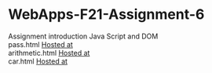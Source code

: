 # WebApps-F21-Assignment-6
Assignment introduction Java Script and DOM
<br>
pass.html [Hosted at](https://44-563-webapps-f21.github.io/webapps-f21-assignment-6-tejaswinichalla1812/Pass.html)
<br>
arithmetic.html [Hosted at](https://44-563-webapps-f21.github.io/webapps-f21-assignment-6-tejaswinichalla1812/arithmetic.html)
<br>
car.html [Hosted at](https://44-563-webapps-f21.github.io/webapps-f21-assignment-6-tejaswinichalla1812/car.html)